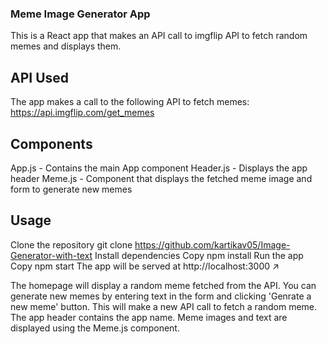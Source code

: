 

### Meme Image Generator App
This is a React app that makes an API call to imgflip API to fetch random memes and displays them.

## API Used
The app makes a call to the following API to fetch memes:
https://api.imgflip.com/get_memes

## Components
App.js - Contains the main App component
Header.js - Displays the app header
Meme.js - Component that displays the fetched meme image and form to generate new memes

## Usage
Clone the repository
git clone https://github.com/kartikav05/Image-Generator-with-text
Install dependencies
Copy
npm install
Run the app
Copy
npm start
The app will be served at http://localhost:3000 ↗

The homepage will display a random meme fetched from the API.
You can generate new memes by entering text in the form and clicking 'Genrate a new meme' button. This will make a new API call to fetch a random meme.
The app header contains the app name.
Meme images and text are displayed using the Meme.js component.